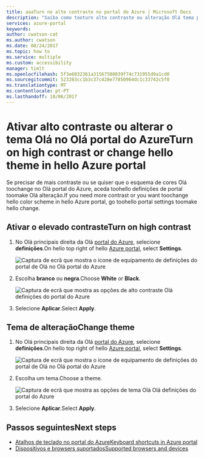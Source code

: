 ```yaml
---
title: aaaTurn no alto contraste no portal do Azure | Microsoft Docs
description: "Saiba como tooturn alto contraste ou alteração Olá tema portal do Azure."
services: azure-portal
keywords: 
author: cwatson-cat
ms.author: cwatson
ms.date: 08/24/2017
ms.topic: how to
ms.service: multiple
ms.custom: accessibility
manager: timlt
ms.openlocfilehash: 5f3e6032361a31567508039f74c731955d9a1cd0
ms.sourcegitcommit: 523283cc1b3c37c428e77850964dc1c33742c5f0
ms.translationtype: MT
ms.contentlocale: pt-PT
ms.lasthandoff: 10/06/2017
---
```

# <a name="turn-on-high-contrast-or-change-hello-theme-in-hello-azure-portal"></a><span data-ttu-id="0ec3b-103">Ativar alto contraste ou alterar o tema Olá no Olá portal do Azure</span><span class="sxs-lookup"><span data-stu-id="0ec3b-103">Turn on high contrast or change hello theme in hello Azure portal</span></span>
<span data-ttu-id="0ec3b-104">Se precisar de mais contraste ou se quiser que o esquema de cores Olá toochange no Olá portal do Azure, aceda toohello definições de portal toomake Olá alteração.</span><span class="sxs-lookup"><span data-stu-id="0ec3b-104">If you need more contrast or you want toochange hello color scheme in hello Azure portal, go toohello portal settings toomake hello change.</span></span> 

## <a name="turn-on-high-contrast"></a><span data-ttu-id="0ec3b-105">Ativar o elevado contraste</span><span class="sxs-lookup"><span data-stu-id="0ec3b-105">Turn on high contrast</span></span>
1. <span data-ttu-id="0ec3b-106">No Olá principais direita da Olá [portal do Azure](https://portal.azure.com), selecione **definições**.</span><span class="sxs-lookup"><span data-stu-id="0ec3b-106">On hello top right of hello [Azure portal](https://portal.azure.com), select **Settings**.</span></span> 

    ![Captura de ecrã que mostra o ícone de equipamento de definições do portal de Olá no Olá portal do Azure](./media/azure-portal-change-theme-high-contrast/azure-portal-settings-icon.png)
1. <span data-ttu-id="0ec3b-108">Escolha **branco** ou **negra**.</span><span class="sxs-lookup"><span data-stu-id="0ec3b-108">Choose **White** or **Black**.</span></span>

    ![Captura de ecrã que mostra as opções de alto contraste Olá definições do portal do Azure](./media/azure-portal-change-theme-high-contrast/azure-portal-highcontrast-options.png)
1. <span data-ttu-id="0ec3b-110">Selecione **Aplicar**.</span><span class="sxs-lookup"><span data-stu-id="0ec3b-110">Select **Apply**.</span></span>

## <a name="change-theme"></a><span data-ttu-id="0ec3b-111">Tema de alteração</span><span class="sxs-lookup"><span data-stu-id="0ec3b-111">Change theme</span></span>
1. <span data-ttu-id="0ec3b-112">No Olá principais direita da Olá [portal do Azure](https://portal.azure.com), selecione **definições**.</span><span class="sxs-lookup"><span data-stu-id="0ec3b-112">On hello top right of hello [Azure portal](https://portal.azure.com), select **Settings**.</span></span>

    ![Captura de ecrã que mostra o ícone de equipamento de definições do portal de Olá no Olá portal do Azure](./media/azure-portal-change-theme-high-contrast/azure-portal-settings-icon.png)
1. <span data-ttu-id="0ec3b-114">Escolha um tema.</span><span class="sxs-lookup"><span data-stu-id="0ec3b-114">Choose a theme.</span></span>

    ![Captura de ecrã que mostra as opções de tema Olá Olá definições do portal do Azure](./media/azure-portal-change-theme-high-contrast/azure-portal-theme-options.png)
1. <span data-ttu-id="0ec3b-116">Selecione **Aplicar**.</span><span class="sxs-lookup"><span data-stu-id="0ec3b-116">Select **Apply**.</span></span>

## <a name="next-steps"></a><span data-ttu-id="0ec3b-117">Passos seguintes</span><span class="sxs-lookup"><span data-stu-id="0ec3b-117">Next steps</span></span>
- [<span data-ttu-id="0ec3b-118">Atalhos de teclado no portal do Azure</span><span class="sxs-lookup"><span data-stu-id="0ec3b-118">Keyboard shortcuts in Azure portal</span></span>](azure-portal-keyboard-shortcuts.md)
- [<span data-ttu-id="0ec3b-119">Dispositivos e browsers suportados</span><span class="sxs-lookup"><span data-stu-id="0ec3b-119">Supported browsers and devices</span></span>](../azure-preview-portal-supported-browsers-devices.md)
